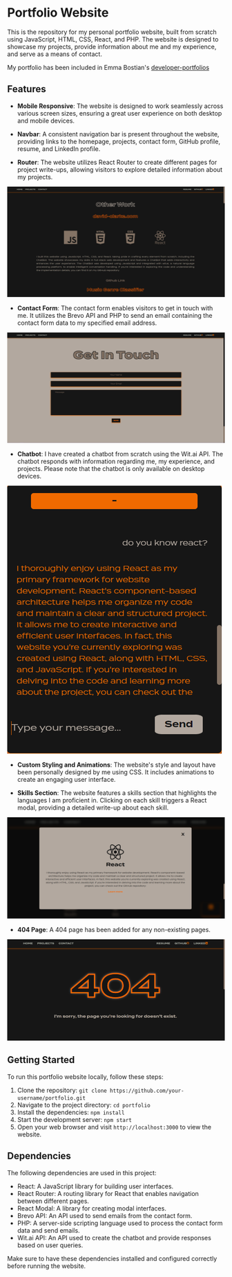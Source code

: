 # Portfolio Website

This is the repository for my personal portfolio website, built from scratch using JavaScript, HTML, CSS, React, and PHP. The website is designed to showcase my projects, provide information about me and my experience, and serve as a means of contact.

My portfolio has been included in Emma Bostian's [developer-portfolios](https://github.com/emmabostian/developer-portfolios)

## Features

- **Mobile Responsive**: The website is designed to work seamlessly across various screen sizes, ensuring a great user experience on both desktop and mobile devices.

- **Navbar**: A consistent navigation bar is present throughout the website, providing links to the homepage, projects, contact form, GitHub profile, resume, and LinkedIn profile.

- **Router**: The website utilizes React Router to create different pages for project write-ups, allowing visitors to explore detailed information about my projects.

![Router](src/assets/router.PNG)

- **Contact Form**: The contact form enables visitors to get in touch with me. It utilizes the Brevo API and PHP to send an email containing the contact form data to my specified email address.

![Contact Form](src/assets/contact-form.PNG)

- **Chatbot**: I have created a chatbot from scratch using the Wit.ai API. The chatbot responds with information regarding me, my experience, and projects. Please note that the chatbot is only available on desktop devices.

![Chatbot](src/assets/chatbot.PNG)

- **Custom Styling and Animations**: The website's style and layout have been personally designed by me using CSS. It includes animations to create an engaging user interface.

- **Skills Section**: The website features a skills section that highlights the languages I am proficient in. Clicking on each skill triggers a React modal, providing a detailed write-up about each skill.

![Skills Section](src/assets/skills.PNG)

- **404 Page**: A 404 page has been added for any non-existing pages.

![Router](src/assets/404.PNG)

## Getting Started

To run this portfolio website locally, follow these steps:

1. Clone the repository: `git clone https://github.com/your-username/portfolio.git`
2. Navigate to the project directory: `cd portfolio`
3. Install the dependencies: `npm install`
4. Start the development server: `npm start`
5. Open your web browser and visit `http://localhost:3000` to view the website.

## Dependencies

The following dependencies are used in this project:

- React: A JavaScript library for building user interfaces.
- React Router: A routing library for React that enables navigation between different pages.
- React Modal: A library for creating modal interfaces.
- Brevo API: An API used to send emails from the contact form.
- PHP: A server-side scripting language used to process the contact form data and send emails.
- Wit.ai API: An API used to create the chatbot and provide responses based on user queries.

Make sure to have these dependencies installed and configured correctly before running the website.
